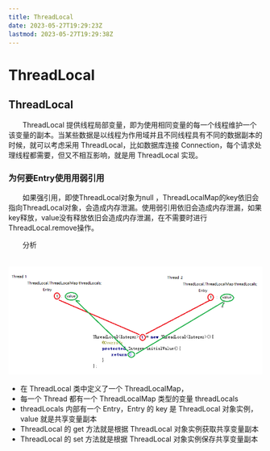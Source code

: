 ```yaml
---
title: ThreadLocal
date: 2023-05-27T19:29:23Z
lastmod: 2023-05-27T19:29:38Z
---
```


# ThreadLocal

## ThreadLocal

　　ThreadLocal 提供线程局部变量，即为使用相同变量的每一个线程维护一个该变量的副本。当某些数据是以线程为作用域并且不同线程具有不同的数据副本的时候，就可以考虑采用 ThreadLocal，比如数据库连接 Connection，每个请求处理线程都需要，但又不相互影响，就是用 ThreadLocal 实现。

### 为何要Entry使用用弱引用

　　如果强引用，即使ThreadLocal对象为null ，ThreadLocalMap的key依旧会指向ThreadLocal对象，会造成内存泄漏。使用弱引用依旧会造成内存泄漏，如果key释放，value没有释放依旧会造成内存泄漏，在不需要时进行ThreadLocal.remove操作。

　　分析

　　​![1-9.png](assets/net-img-1582875452927-44c67a88-5cee-48b1-a764-a26d40a77538-20221030135540-f7dfpln.png)​

* 在 ThreadLocal 类中定义了一个 ThreadLocalMap，
* 每一个 Thread 都有一个 ThreadLocalMap 类型的变量 threadLocals
* threadLocals 内部有一个 Entry，Entry 的 key 是 ThreadLocal 对象实例，value 就是共享变量副本
* ThreadLocal 的 get 方法就是根据 ThreadLocal 对象实例获取共享变量副本
* ThreadLocal 的 set 方法就是根据 ThreadLocal 对象实例保存共享变量副本
